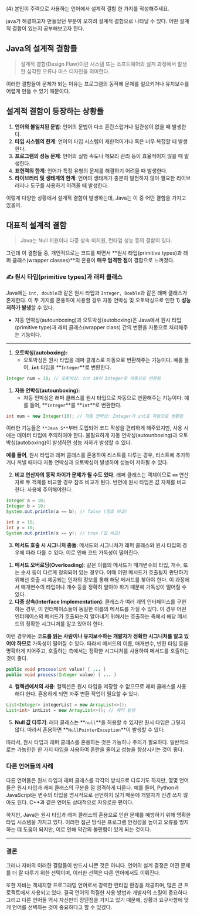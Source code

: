 
(4) 본인이 주력으로 사용하는 언어에서 설계적 결함 한 가지를 작성해주세요.

java가 해결하고자 만들었던 부분이 오히려 설계적 결함으로 나타날 수 있다. 어떤 설계적 결함이 있는지 공부해보고자 한다.

## Java의 설계적 결함들

> 설계적 결함(Design Flaw)이란 시스템 또는 소프트웨어의 설계 과정에서 발생한 심각한 오류나 미스 디자인을 의미한다.
> 

이러한 결함들이 문제가 되는 이유는 프로그램의 동작에 문제를 일으키거나 유지보수를 어렵게 만들 수 있기 때문이다.

## 설계적 결함이 등장하는 상황들

1. **언어의 불일치된 문법**: 언어의 문법이 다소 혼란스럽거나 일관성이 없을 때 발생한다.
2. **타입 시스템의 한계**: 언어의 타입 시스템이 제한적이거나 혹은 너무 복잡할 때 발생한다.
3. **프로그램의 성능 문제**: 언어의 실행 속도나 메모리 관리 등이 효율적이지 않을 때 발생한다.
4. **표현력의 한계**: 언어가 특정 유형의 문제를 해결하기 어려울 때 발생한다.
5. **라이브러리 및 생태계의 한계**: 언어의 생태계가 충분히 발전하지 않아 필요한 라이브러리나 도구를 사용하기 어려울 때 발생한다.

이렇게 다양한 상황에서 설계적 결함이 발생하는데, Java는 이 중 어떤 결함을 가지고 있을까.

## 대표적 설계적 결함

> Java는 Null 지원이나 다중 상속 미지원, 런타임 성능 등의 결함이 있다.
> 

그런데 이 결함들 중, 개인적으로는 코드를 짜면서 **원시 타입(primitive types)과 래퍼 클래스(wrapper classes)**의 혼용이 **매우 엄격한 점**이 결함으로 느껴졌다.

### ✍️ **원시 타입(primitive types)과 래퍼 클래스**

Java에는 `int, double`과 같은 원시 타입과 `Integer, Double`과 같은 래퍼 클래스가 존재한다. 이 두 가지를 혼용하여 사용할 경우 자동 언박싱 및 오토박싱으로 인한 1) **성능 저하가 발생**할 수 있다.

* 자동 언박싱(autounboxing)과 오토박싱(autoboxing)은 Java에서 원시 타입(primitive type)과 래퍼 클래스(wrapper class) 간의 변환을 자동으로 처리해주는 기능이다.

---

1. **오토박싱(autoboxing):**
    - 오토박싱은 원시 타입을 래퍼 클래스로 자동으로 변환해주는 기능이다. 예를 들어, **`int`** 타입을 **`Integer`**로 변환한다.

```java
Integer num = 10; // 오토박싱: int 10이 Integer로 자동으로 변환됨
```

1. **자동 언박싱(autounboxing):**
    - 자동 언박싱은 래퍼 클래스를 원시 타입으로 자동으로 변환해주는 기능이다. 예를 들어, **`Integer`**를 **`int`**로 변환한다.

```java
int num = new Integer(10); // 자동 언박싱: Integer가 int로 자동으로 변환됨
```

이러한 기능들은 `**Java 5**`부터 도입되어 코드 작성을 편리하게 해주었지만, 사용 시에는 데이터 타입에 주의하여야 한다. 불필요하게 자동 언박싱(autounboxing)과 오토박싱(autoboxing)이 발생하면 성능 저하가 발생할 수 있다.

**예를 들어**, 원시 타입과 래퍼 클래스를 혼용하여 리스트를 다루는 경우, 리스트에 추가하거나 꺼낼 때마다 자동 언박싱과 오토박싱이 발생하여 성능이 저하될 수 있다.

2) **비교 연산자의 동작 차이가 문제가 될 수도 있다.** 래퍼 클래스는 객체이므로 **`==`** 연산자로 두 객체를 비교할 경우 참조 비교가 된다. 반면에 원시 타입은 값 자체를 비교한다. 사용에 주의해야한다.

```java
Integer a = 10;
Integer b = 10;
System.out.println(a == b); // false (참조 비교)

int x = 10;
int y = 10;
System.out.println(x == y); // true (값 비교)
```

3) **메서드 호출 시 시그니처 충돌**: 메서드의 시그니처가 래퍼 클래스와 원시 타입의 경우에 따라 다를 수 있다. 이로 인해 코드 가독성이 떨어진다.

1. **메서드 오버로딩(Overloading)**: 같은 이름의 메서드가 매개변수의 타입, 개수, 또는 순서 등이 다르게 정의되어 있는 경우다. 이때 어떤 메서드가 호출될지 판단하기 위해선 호출 시 제공되는 인자의 정보를 통해 해당 메서드를 찾아야 한다. 이 과정에서 매개변수의 타입이나 개수 등을 정확히 알아야 하기 때문에 가독성이 떨어질 수 있다.
2. **다중 상속(Interface Implementation)**: 클래스가 여러 개의 인터페이스를 구현하는 경우, 이 인터페이스들이 동일한 이름의 메서드를 가질 수 있다. 이 경우 어떤 인터페이스의 메서드가 호출되는지 알아내기 위해서는 호출하는 측에서 해당 메서드의 정확한 시그니처를 알고 있어야 한다.

이런 경우에는 코**드를 읽는 사람이나 유지보수하는 개발자가 정확한 시그니처를 알고 있어야 하므로** 가독성이 떨어질 수 있다. 따라서 메서드의 이름, 매개변수, 반환 타입 등을 명확하게 지어주고, 호출하는 측에서는 정확한 시그니처를 사용하여 메서드를 호출하는 것이 좋다.

```java
public void process(int value) { ... }
public void process(Integer value) { ... }
```

4) **컬렉션에서의 사용**: 컬렉션은 원시 타입을 저장할 수 없으므로 래퍼 클래스를 사용해야 한다. 혼용하게 되면 자주 변환 작업이 필요할 수 있다.

```java
List<Integer> integerList = new ArrayList<>();
List<int> intList = new ArrayList<>(); // 에러 발생
```

5) **Null 값 다루기**: 래퍼 클래스는 **`null`**을 허용할 수 있지만 원시 타입은 그렇지 않다. 따라서 혼용하면 **`NullPointerException`**이 발생할 수 있다.

따라서, 원시 타입과 래퍼 클래스를 혼용하는 것은 가능하나 주의가 필요하다. 일반적으로는 가능한한 한 가지 타입을 사용하여 혼란을 줄이고 성능을 향상시키는 것이 좋다.

### 다른 언어들의 사례

다른 언어들은 원시 타입과 래퍼 클래스를 각각의 방식으로 다루기도 하지만, 몇몇 언어들은 원시 타입과 래퍼 클래스의 구분을 덜 엄격하게 다룬다. 예를 들어, Python과 JavaScript는 변수의 타입을 명시적으로 선언하지 않기 때문에 개발자가 신경 쓰지 않아도 된다. C++과 같은 언어도 상대적으로 자유로운 편이다.

하지만, Java는 원시 타입과 래퍼 클래스의 혼용으로 인한 문제를 예방하기 위해 명확한 타입 시스템을 가지고 있다. 이러한 접근 방식은 프로그램 안정성을 높이고 오류를 방지하는 데 도움이 되지만, 이로 인해 약간의 불편함이 있게 되는 것이다.

---

### 결론

그러나 자바의 이러한 결함들이 반드시 나쁜 것은 아니다. 언어의 설계 결정은 어떤 문제를 더 잘 다루기 위한 선택이며, 이러한 선택은 다른 언어에서도 이뤄진다.

또한 자바는 객체지향 프로그래밍 언어로서 강력한 런타임 환경을 제공하며, 많은 큰 프로젝트에서 사용되고 있다. 결국 언어의 적절한 사용 방법과 개발자의 스킬이 중요하다. 그리고 다른 언어들 역시 자신만의 장단점을 가지고 있기 때문에, 상황과 요구사항에 맞게 언어를 선택하는 것이 중요하다고 할 수 있겠다.